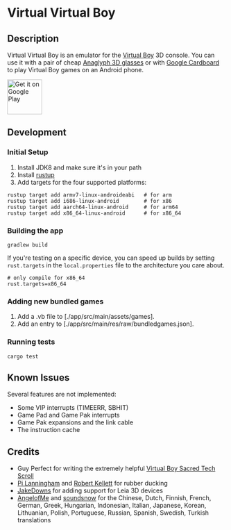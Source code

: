 # Virtual Virtual Boy

## Description

Virtual Virtual Boy is an emulator for the [Virtual Boy](https://en.wikipedia.org/wiki/Virtual_Boy) 3D console. You can use it with a pair of cheap [Anaglyph 3D glasses](https://en.wikipedia.org/wiki/Anaglyph_3D) or with [Google Cardboard](https://arvr.google.com/cardboard/) to play Virtual Boy games on an Android phone.

[<img src="https://play.google.com/intl/en_us/badges/images/generic/en-play-badge.png"
     alt="Get it on Google Play"
     height="80">](https://play.google.com/store/apps/details?id=com.simongellis.vvb)

## Development

### Initial Setup
1. Install JDK8 and make sure it's in your path
2. Install [rustup](https://rustup.rs/)
3. Add targets for the four supported platforms:
```shell script
rustup target add armv7-linux-androideabi   # for arm
rustup target add i686-linux-android        # for x86
rustup target add aarch64-linux-android     # for arm64
rustup target add x86_64-linux-android      # for x86_64
```

### Building the app
```shell script
gradlew build
```

If you're testing on a specific device, you can speed up builds by setting `rust.targets` in the `local.properties` file to the architecture you care about.
```properties
# only compile for x86_64
rust.targets=x86_64
```

### Adding new bundled games
1. Add a .vb file to [./app/src/main/assets/games].
2. Add an entry to [./app/src/main/res/raw/bundledgames.json].

### Running tests
```shell script
cargo test
```

## Known Issues

Several features are not implemented:
 - Some VIP interrupts (TIMEERR, SBHIT)
 - Game Pad and Game Pak interrupts
 - Game Pak expansions and the link cable
 - The instruction cache

## Credits
- Guy Perfect for writing the extremely helpful [Virtual Boy Sacred Tech Scroll](https://virtual-boy.com/documents/virtual-boy-sacred-tech-scroll)
- [Pi Lanningham](https://github.com/Quantumplation) and [Robert Kellett](https://github.com/Splagoon) for rubber ducking
- [JakeDowns](https://github.com/jakedowns) for adding support for Leia 3D devices
- [AngelofMe](https://github.com/AngelofMe) and [soundsnow](https://github.com/soundsnow) for the Chinese, Dutch, Finnish, French, German, Greek, Hungarian, Indonesian, Italian, Japanese, Korean, Lithuanian, Polish, Portuguese, Russian, Spanish, Swedish, Turkish translations
